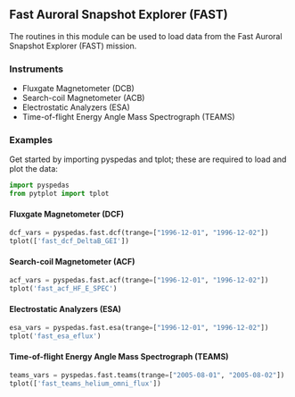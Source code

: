 
## Fast Auroral Snapshot Explorer (FAST)
The routines in this module can be used to load data from the Fast Auroral Snapshot Explorer (FAST) mission. 

### Instruments
- Fluxgate Magnetometer (DCB)
- Search-coil Magnetometer (ACB)
- Electrostatic Analyzers (ESA)
- Time-of-flight Energy Angle Mass Spectrograph (TEAMS)

### Examples
Get started by importing pyspedas and tplot; these are required to load and plot the data:

```python
import pyspedas
from pytplot import tplot
```

#### Fluxgate Magnetometer (DCF)

```python
dcf_vars = pyspedas.fast.dcf(trange=["1996-12-01", "1996-12-02"])
tplot(['fast_dcf_DeltaB_GEI'])
```


#### Search-coil Magnetometer (ACF)

```python
acf_vars = pyspedas.fast.acf(trange=["1996-12-01", "1996-12-02"])
tplot('fast_acf_HF_E_SPEC')
```


#### Electrostatic Analyzers (ESA)

```python
esa_vars = pyspedas.fast.esa(trange=["1996-12-01", "1996-12-02"])
tplot('fast_esa_eflux')
```


#### Time-of-flight Energy Angle Mass Spectrograph (TEAMS)

```python
teams_vars = pyspedas.fast.teams(trange=["2005-08-01", "2005-08-02"])
tplot(['fast_teams_helium_omni_flux'])
```

